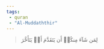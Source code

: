 ```yaml
---
tags: 
 - quran 
 - "Al-Muddaththir"
---
```


> لِمَن شَآءَ مِنكُمۡ أَن يَتَقَدَّمَ أَوۡ يَتَأَخَّرَ
